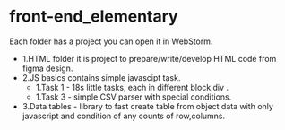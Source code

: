 # front-end_elementary
Each folder has a project you can open it in WebStorm.
<ul>
  <li>1.HTML folder it is project to prepare/write/develop HTML code from figma design.</li>
  <li style=>2.JS basics contains simple javascipt task.
    <ul> 
      <li>1.Task 1 - 18s little tasks, each in different block div .</li>
      <li>1.Task 3 - simple CSV parser with special conditions.</li>
    </ul>
  </li>
  <li>3.Data tables - library to fast create table from object data with only javascript and condition of any counts of row,columns.</li>
</ul>
